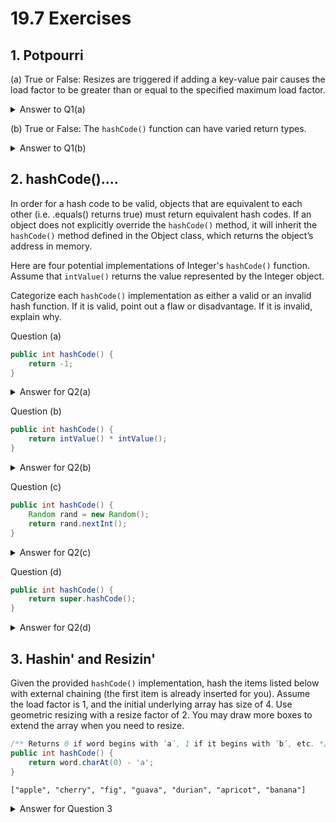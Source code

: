 # 19.7 Exercises

## 1. Potpourri

(a) True or False: Resizes are triggered if adding a key-value pair causes the load factor to be greater than or equal to the specified maximum load factor.

<details>

<summary>Answer to Q1(a)</summary>

**False**. A resize will be triggered if adding another key value pair would cause the load factor to **exceed** the specified maximum load factor. A resize is not triggered when the load factor is equal to the specified maximum load factor.

</details>

(b) True or False: The `hashCode()` function can have varied return types.

<details>

<summary>Answer to Q1(b)</summary>

**False**. In Java, the hashCode() function can **only** have an `int` return type to serve as a hash value.

</details>

## 2. hashCode()....

In order for a hash code to be valid, objects that are equivalent to each other (i.e. .equals() returns true) must return equivalent hash codes. If an object does not explicitly override the `hashCode()` method, it will inherit the `hashCode()` method defined in the Object class, which returns the object’s address in memory.

Here are four potential implementations of Integer's `hashCode()` function. Assume that `intValue()` returns the value represented by the Integer object.&#x20;

Categorize each `hashCode()` implementation as either a valid or an invalid hash function. If it is valid, point out a flaw or disadvantage. If it is invalid, explain why.&#x20;

Question (a)

```java
public int hashCode() {
    return -1;
}
```

<details>

<summary>Answer for Q2(a)</summary>

Valid. As required, this hash function returns the same hash code for Integers that are .equals() to each other. However, this is a terrible hash code because collisions are extremely frequent and occur 100% of the time.

</details>

Question (b)

```java
public int hashCode() {
    return intValue() * intValue();
}
```

<details>

<summary>Answer for Q2(b)</summary>

Valid. Similar to (a), this hash function returns the same hash code for Integers that are .equals(). However, Integers that share the same absolute values will collide (for example, x = 5 and x = -5 will both return the same hashcode). A better hash function would be to just return intValue() itself.

</details>

Question (c)

```java
public int hashCode() {
    Random rand = new Random();
    return rand.nextInt();
}
```

<details>

<summary>Answer for Q2(c)</summary>

Invalid. If we call hashCode() multiple times on the same Integer object, we will get different hash codes returned each time.

</details>

Question (d)

```java
public int hashCode() {
    return super.hashCode();
}
```

<details>

<summary>Answer for Q2(d)</summary>

Invalid. This hash function returns some integer corresponding to the Integer object’s location in memory. Different Integer objects will exist in different locations in memory, so even if they represent the same value they will return different hash codes.

</details>

## 3. Hashin' and Resizin'

Given the provided `hashCode()` implementation, hash the items listed below with external chaining (the first item is already inserted for you). Assume the load factor is 1, and the initial underlying array has size of 4. Use geometric resizing with a resize factor of 2. You may draw more boxes to extend the array when you need to resize.

```java
/** Returns 0 if word begins with ’a’, 1 if it begins with ’b’, etc. */
public int hashCode() {
    return word.charAt(0) - 'a';
}
```

```
["apple", "cherry", "fig", "guava", "durian", "apricot", "banana"]
```

<details>

<summary>Answer for Question 3</summary>

Here is what the hash table should look like after inserting `guava`:

![](<../.gitbook/assets/screenshot 2023-03-01 at 6.05.07 PM.png>)

Here is what the hash table should look like after inserting `durian`:

![](<../.gitbook/assets/image (142).png>)

Here is what the hash table should look like after all insertions have been completed:

![](<../.gitbook/assets/screenshot 2023-03-01 at 6.06.50 PM.png>)

</details>
